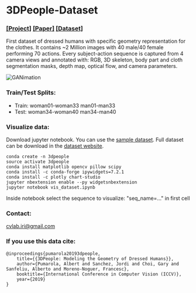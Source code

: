 # 3DPeople-Dataset
### [[Project]](https://www.albertpumarola.com/research/3DPeople/index.html) [[Paper]](https://arxiv.org/abs/1904.04571) [[Dataset]](https://cv.iri.upc-csic.es/)
First dataset of dressed humans with specific geometry representation for the clothes. It contains ~2 Million images with 40 male/40 female performing 70 actions. Every subject-action sequence is captured from 4 camera views and annotated with: RGB, 3D skeleton, body part and cloth segmentation masks, depth map, optical flow, and camera parameters.

![GANimation](https://cv.iri.upc-csic.es/images/teaser_v3_lr.png)

### Train/Test Splits:
* Train: woman01-woman33  man01-man33
* Test:  woman34-woman40  man34-man40

### Visualize data:
Download jupyter notebook. You can use the [sample dataset](https://cv.iri.upc-csic.es/Dataset/3DPeople_sample.tar.xz). Full dataset can be download in the [dataset website](https://cv.iri.upc-csic.es/).
```
conda create -n 3dpeople
source activate 3dpeople
conda install matplotlib opencv pillow scipy
conda install -c conda-forge ipywidgets=7.2.1
conda install -c plotly chart-studio
jupyter nbextension enable --py widgetsnbextension
jupyter notebook vis_dataset.ipynb 
```
Inside notebook select the sequence to visualize: "seq_name=..." in first cell


### Contact:
cvlab.iri@gmail.com


### If you use this data cite:
```
@inproceedings{pumarola20193dpeople,
    title={{3DPeople: Modeling the Geometry of Dressed Humans}},
    author={Pumarola, Albert and Sanchez, Jordi and Choi, Gary and Sanfeliu, Alberto and Moreno-Noguer, Francesc},
    booktitle={International Conference in Computer Vision (ICCV)},
    year={2019}
}
```
